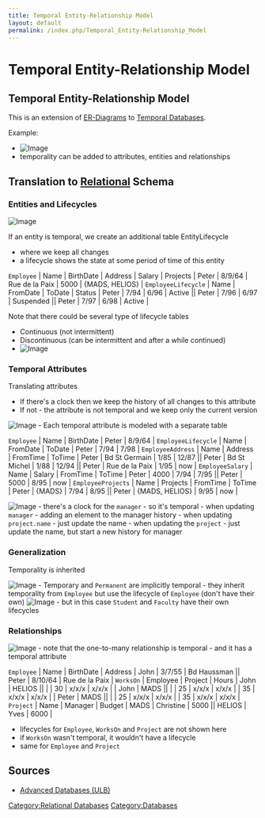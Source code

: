 ```yaml
---
title: Temporal Entity-Relationship Model
layout: default
permalink: /index.php/Temporal_Entity-Relationship_Model
---
```


# Temporal Entity-Relationship Model

## Temporal Entity-Relationship Model
This is an extension of [ER-Diagrams](Entity-Relationship_Model) to [Temporal Databases](Temporal_Databases). 

Example:
- <img src="https://raw.github.com/alexeygrigorev/wiki-figures/master/ulb/adb/td-er-temp-ex1.png" alt="Image">
- temporality can be added to attributes, entities and relationships


## Translation to [Relational](Relational_Databases) Schema
### Entities and Lifecycles
<img src="https://raw.github.com/alexeygrigorev/wiki-figures/master/ulb/adb/td-er-temp-entity.png" alt="Image">

If an entity is temporal, we create an additional table EntityLifecycle
- where we keep all changes 
- a lifecycle shows the state at some period of time of this entity

<code>Employee</code>
|   Name  |  BirthDate  |  Address  |  Salary  |  Projects  |  Peter  |  8/9/64  |  Rue de la Paix  |  5000  |  {MADS, HELIOS} |
<code>EmployeeLifecycle</code>
|   Name  |  FromDate  |  ToDate  |  Status  |  Peter  |  7/94  |  6/96  |  Active ||  Peter  |  7/96  |  6/97  |  Suspended ||  Peter  |  7/97  |  6/98  |  Active |

Note that there could be several type of lifecycle tables
- Continuous (not intermittent)
- Discontinuous (can be intermittent and after a while continued)
- <img src="https://raw.github.com/alexeygrigorev/wiki-figures/master/ulb/adb/td-continious.png" alt="Image">


### Temporal Attributes
Translating attributes
- If there's a clock then we keep the history of all changes to this attribute
- If not - the attribute is not temporal and we keep only the current version


<img src="https://raw.github.com/alexeygrigorev/wiki-figures/master/ulb/adb/td-er-temp-atr.png" alt="Image">
- Each temporal attribute is modeled with a separate table


<code>Employee</code>
|   Name  |  BirthDate  |  Peter  |  8/9/64 |
<code>EmployeeLifecycle</code>
|   Name  |  FromDate  |  ToDate  |  Peter  |  7/94  |  7/98 |
<code>EmployeeAddress</code>
|   Name  |  Address  |  FromTime  |  ToTime   |  Peter  |  Bd St Germain  |  1/85  |  12/87 ||  Peter  |  Bd St Michel  |  1/88  |  12/94 ||  Peter  |  Rue de la Paix  |  1/95  |  now |
<code>EmployeeSalary</code>
|   Name  |  Salary  |  FromTime  |  ToTime  |  Peter  |  4000  |  7/94  |  7/95 ||  Peter  |  5000  |  8/95  |  now |
<code>EmployeeProjects</code>
|   Name  |  Projects  |  FromTime  |  ToTime  |  Peter  |  {MADS}  |  7/94  |  8/95 ||  Peter  |  {MADS, HELIOS}  |  9/95  |  now |

<img src="https://raw.github.com/alexeygrigorev/wiki-figures/master/ulb/adb/td-er-temp-atr2.png" alt="Image">
- there's a clock for the <code>manager</code> - so it's temporal
- when updating <code>manager</code> - adding an element to the manager history
- when updating <code>project.name</code> - just update the name 
- when updating the <code>project</code> - just update the name, but start a new history for manager


### Generalization
Temporality is inherited

<img src="https://raw.github.com/alexeygrigorev/wiki-figures/master/ulb/adb/td-er-temp-inheritance1.png" alt="Image">
- Temporary and <code>Permanent</code> are implicitly temporal
- they inherit temporality from <code>Employee</code> but use the lifecycle of <code>Employee</code> (don't have their own)

<img src="https://raw.github.com/alexeygrigorev/wiki-figures/master/ulb/adb/td-er-temp-inheritance2.png" alt="Image">
- but in this case <code>Student</code> and <code>Faculty</code> have their own lifecycles 


### Relationships
<img src="https://raw.github.com/alexeygrigorev/wiki-figures/master/ulb/adb/td-er-temp-rel.png" alt="Image">
- note that the one-to-many relationship is temporal
- and it has a temporal attribute

<code>Employee</code>
|   Name  |  BirthDate  |  Address  |  John  |  3/7/55  |  Bd Haussman ||  Peter  |  8/10/64  |  Rue de la Paix |
<code>WorksOn</code>
|   Employee  |  Project  |  Hours   |  John  |  HELIOS  ||   |     |  30  |  x/x/x  |  x/x/x   |   |  John  |  MADS  ||   |     |  25  |  x/x/x  |  x/x/x   |      |  35  |  x/x/x  |  x/x/x   |   |  Peter  |  MADS  ||   |     |  25  |  x/x/x  |  x/x/x   |      |  35  |  x/x/x  |  x/x/x   |   
<code>Project</code>
|   Name  |  Manager  |  Budget  |  MADS  |  Christine  |  5000 ||  HELIOS  |  Yves  |  6000 |
- lifecycles for <code>Employee</code>, <code>WorksOn</code> and <code>Project</code> are not shown here
- if <code>WorksOn</code> wasn't temporal, it wouldn't have a lifecycle
- same for <code>Employee</code> and <code>Project</code>


## Sources
- [Advanced Databases (ULB)](Advanced_Databases_(ULB))

[Category:Relational Databases](Category_Relational_Databases)
[Category:Databases](Category_Databases)